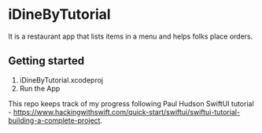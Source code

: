# iDineByTutorial

It is a restaurant app that lists items in a menu and helps folks place orders.

## Getting started
1. iDineByTutorial.xcodeproj
2. Run the App


This repo keeps track of my progress following Paul Hudson SwiftUI tutorial - https://www.hackingwithswift.com/quick-start/swiftui/swiftui-tutorial-building-a-complete-project.
